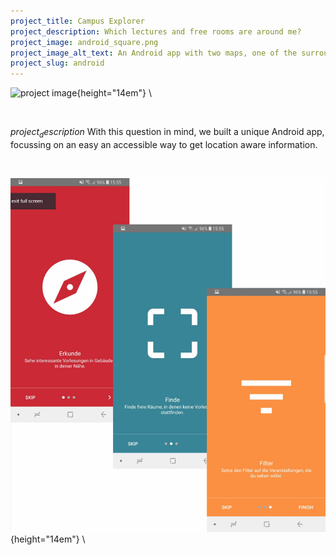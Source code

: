 ```yaml
---
project_title: Campus Explorer
project_description: Which lectures and free rooms are around me?
project_image: android_square.png
project_image_alt_text: An Android app with two maps, one of the surrounding buildings and one of the selected building.
project_slug: android
---
```


![project image](../static/img/$project_image$){height="14em"} \

&nbsp;

$project_description$ With this question in mind, we built a unique Android app, focussing on an easy an accessible way to get location aware information.  

&nbsp;

![project image](../static/img/android_intro.png){height="14em"} \